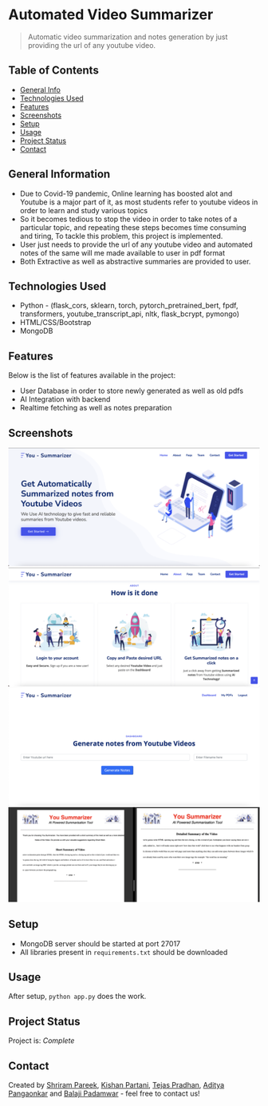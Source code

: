 # Automated Video Summarizer
> Automatic video summarization and notes generation by just providing the url of any youtube video.
<!-- > Live demo [_here_](https://www.example.com). If you have the project hosted somewhere, include the link here. -->

## Table of Contents
* [General Info](#general-information)
* [Technologies Used](#technologies-used)
* [Features](#features)
* [Screenshots](#screenshots)
* [Setup](#setup)
* [Usage](#usage)
* [Project Status](#project-status)
* [Contact](#contact)
<!-- * [License](#license) -->


## General Information
- Due to Covid-19 pandemic, Online learning has boosted alot and Youtube is a major part of it, as most students refer to youtube videos in order to learn and study various topics
- So it becomes tedious to stop the video in order to take notes of a particular topic, and repeating these steps becomes time consuming and tiring, To tackle this problem, this project is implemented.
- User just needs to provide the url of any youtube video and automated notes of the same will me made available to user in pdf format
- Both Extractive as well as abstractive summaries are provided to user.
<!-- You don't have to answer all the questions - just the ones relevant to your project. -->


## Technologies Used
- Python - (flask_cors, sklearn, torch, pytorch_pretrained_bert, fpdf, transformers, youtube_transcript_api, nltk, flask_bcrypt, pymongo)
- HTML/CSS/Bootstrap
- MongoDB


## Features
Below is the list of features available in the project:
- User Database in order to store newly generated as well as old pdfs
- AI Integration with backend
- Realtime fetching as well as notes preparation


## Screenshots
![Screenshot 1](./Screenshots/1.png)
![Screenshot 2](./Screenshots/2.png)
![Screenshot 3](./Screenshots/3.png)
![Screenshot 4](./Screenshots/4.png)
<!-- If you have screenshots you'd like to share, include them here. -->


## Setup
- MongoDB server should be started at port 27017
- All libraries present in `requirements.txt` should be downloaded


## Usage
After setup,
`python app.py` does the work.


## Project Status
Project is: _Complete_ 



## Contact
Created by [Shriram Pareek](https://github.com/Shrirampareek888), [Kishan Partani](https://github.com/KishanPartani), [Tejas Pradhan](https://github.com/tejaspradhan), [Aditya Pangaonkar](https://github.com/Adi306) and [Balaji Padamwar](https://github.com/balaji1608) - feel free to contact us!


<!-- Optional -->
<!-- ## License -->
<!-- This project is open source and available under the [... License](). -->

<!-- You don't have to include all sections - just the one's relevant to your project -->
